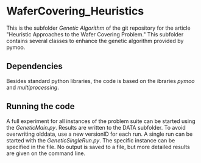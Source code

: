 # WaferCovering_Heuristics
This is the subfolder *Genetic Algorithm* of the git repository for the article "Heuristic Approaches to the Wafer Covering Problem." This subfolder contains several classes to enhance the genetic algorithm provided by pymoo.

## Dependencies
Besides standard python libraries, the code is based on the ibraries *pymoo* and *multiprocessing*.

## Running the code 
A full experiment for all instances of the problem suite can be started using the *GeneticMain.py*. Results are written to the DATA subfolder. To avoid overwriting olddata, use a new versionID for each run.
A single run can be started with the *GeneticSingleRun.py*. The specific instance can be specified in the file. No output is saved to a file, but more detailed results are given on the command line.